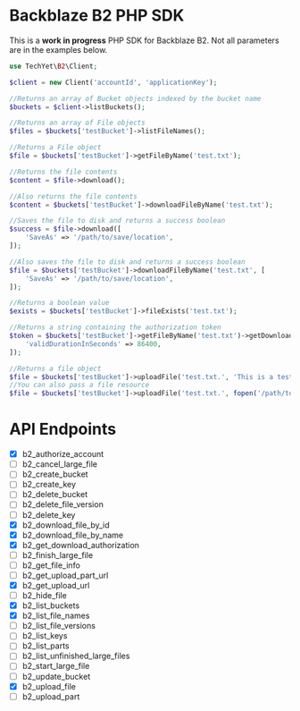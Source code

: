# Backblaze B2 PHP SDK
This is a **work in progress** PHP SDK for Backblaze B2. Not all parameters are in the examples below.

```php
use TechYet\B2\Client;

$client = new Client('accountId', 'applicationKey');

//Returns an array of Bucket objects indexed by the bucket name
$buckets = $client->listBuckets();

//Returns an array of File objects
$files = $buckets['testBucket']->listFileNames();

//Returns a File object
$file = $buckets['testBucket']->getFileByName('test.txt');

//Returns the file contents
$content = $file->download();

//Also returns the file contents
$content = $buckets['testBucket']->downloadFileByName('test.txt');

//Saves the file to disk and returns a success boolean
$success = $file->download([
    'SaveAs' => '/path/to/save/location',
]);

//Also saves the file to disk and returns a success boolean
$file = $buckets['testBucket']->downloadFileByName('test.txt', [
    'SaveAs' => '/path/to/save/location',
]);

//Returns a boolean value
$exists = $buckets['testBucket']->fileExists('test.txt');

//Returns a string containing the authorization token
$token = $buckets['testBucket']->getFileByName('test.txt')->getDownloadAuthorization([
    'validDurationInSeconds' => 86400,
]);

//Returns a file object
$file = $buckets['testBucket']->uploadFile('test.txt.', 'This is a test');
//You can also pass a file resource
$file = $buckets['testBucket']->uploadFile('test.txt.', fopen('/path/to/input', 'r'));
```

# API Endpoints
- [x] b2_authorize_account
- [ ] b2_cancel_large_file
- [ ] b2_create_bucket
- [ ] b2_create_key
- [ ] b2_delete_bucket
- [ ] b2_delete_file_version
- [ ] b2_delete_key
- [x] b2_download_file_by_id
- [x] b2_download_file_by_name
- [x] b2_get_download_authorization
- [ ] b2_finish_large_file
- [ ] b2_get_file_info
- [ ] b2_get_upload_part_url
- [x] b2_get_upload_url
- [ ] b2_hide_file
- [x] b2_list_buckets
- [x] b2_list_file_names
- [ ] b2_list_file_versions
- [ ] b2_list_keys
- [ ] b2_list_parts
- [ ] b2_list_unfinished_large_files
- [ ] b2_start_large_file
- [ ] b2_update_bucket
- [x] b2_upload_file
- [ ] b2_upload_part
